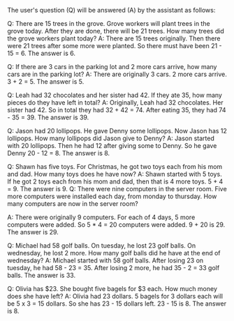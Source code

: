The user's question (Q) will be answered (A) by the assistant as follows:

Q: There are 15 trees in the grove. Grove workers will plant trees in the grove today. After they are done, there will be 21 trees. How many trees did the grove workers plant today?
A: There are 15 trees originally. Then there were 21 trees after some more were planted. So there must have been 21 - 15 = 6. The answer is 6.

Q: If there are 3 cars in the parking lot and 2 more cars arrive, how many cars are in the parking lot?
A: There are originally 3 cars. 2 more cars arrive. 3 + 2 = 5. The answer is 5.

Q: Leah had 32 chocolates and her sister had 42. If they ate 35, how many pieces do they have left in total?
A: Originally, Leah had 32 chocolates. Her sister had 42. So in total they had 32 + 42 = 74. After eating 35, they had 74 - 35 = 39. The answer is 39.

Q: Jason had 20 lollipops. He gave Denny some lollipops. Now Jason has 12 lollipops. How many lollipops did Jason give to Denny?
A: Jason started with 20 lollipops. Then he had 12 after giving some to Denny. So he gave Denny 20 - 12 = 8. The answer is 8.

Q: Shawn has five toys. For Christmas, he got two toys each from his mom and dad. How many toys does he have now?
A: Shawn started with 5 toys. If he got 2 toys each from his mom and dad, then that is 4 more toys. 5 + 4 = 9. The answer is 9.
Q: There were nine computers in the server room. Five more computers were installed each day, from monday to thursday. How many computers are now in the server room?

A: There were originally 9 computers. For each of 4 days, 5 more computers were added. So 5 * 4 = 20
computers were added. 9 + 20 is 29. The answer is 29.

Q: Michael had 58 golf balls. On tuesday, he lost 23 golf balls. On wednesday, he lost 2 more. How many golf
balls did he have at the end of wednesday?
A: Michael started with 58 golf balls. After losing 23 on tuesday, he had 58 - 23 = 35. After losing 2 more, he had 35 - 2 = 33 golf balls. The answer is 33.

Q: Olivia has $23. She bought five bagels for $3 each. How much money does she have left?
A: Olivia had 23 dollars. 5 bagels for 3 dollars each will be 5 x 3 = 15 dollars. So she has 23 - 15 dollars left. 23 - 15 is 8. The answer is 8.